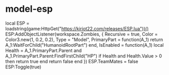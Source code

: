 # model-esp
local ESP = loadstring(game:HttpGet("https://kiriot22.com/releases/ESP.lua"))() ESP:AddObjectListener(workspace.Zombies, {     Recursive = true,     Color =  Color3.new(1, 0.2, 0.2),     Type = "Model",     PrimaryPart = function(A_1)         return A_1:WaitForChild("HumanoidRootPart")     end,     IsEnabled = function(A_1)         local Health = A_1.PrimaryPart.Parent and A_1.PrimaryPart.Parent:FindFirstChild("HP")         if Health and Health.Value > 0 then             return true         end         return false     end }) ESP.TeamMates = false ESP:Toggle(true)
